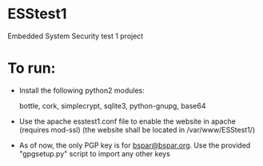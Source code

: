 ESStest1
========

Embedded System Security test 1 project


To run:
========

+ Install the following python2 modules:

    bottle, cork, simplecrypt, sqlite3, python-gnupg, base64

+ Use the apache esstest1.conf file to enable the website in apache (requires mod-ssl) (the website shall be located in /var/www/ESStest1/)

+ As of now, the only PGP key is for bspar@bspar.org. Use the provided "gpgsetup.py" script to import any other keys